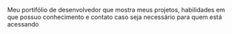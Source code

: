 Meu portifólio de desenvolvedor que mostra meus projetos, habilidades em que possuo conhecimento e contato caso seja necessário para quem está acessando

